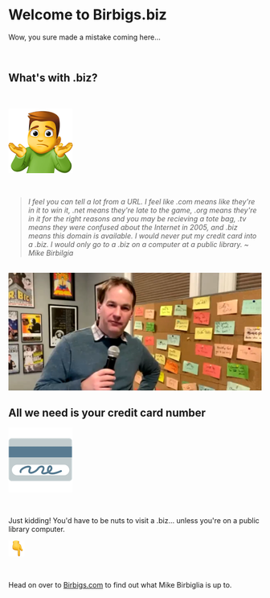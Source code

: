 # Welcome to Birbigs.biz

Wow, you sure made a mistake coming here...

<br />

## What's with .biz?

<br />

![man shrug](/images/man-shrugging_1f937-200d-2642-fe0f.png)

<br />

> *I feel you can tell a lot from a URL.  I feel like .com means like they're in it to win it, .net means they're late to the game, .org means they're in it for the right reasons and you may be recieving a tote bag, .tv means they were confused about the Internet in 2005, and .biz means this domain is available. I would never put my credit card into a .biz. I would only go to a .biz on a computer at a public library. ~ Mike Birbilgia*

<br />

<img src="images/Birbigs1.png">

## All we need is your credit card number

![credit card](/images/credit-card_1f4b3.png)

<br />

Just kidding! You'd have to be nuts to visit a .biz... unless you're on a public library computer.

![finger pointing down](images/backhand-index-pointing-down_1f447.png)

<br />

Head on over to [Birbigs.com](https://www.birbigs.com/) to find out what Mike Birbiglia is up to.